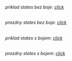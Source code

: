 ###### priklad states bez boje: [click](https://github.com/DaSt007/krouzek/blob/master/ifak/inst/inst.png)

###### prazdny states bez boje: [click](https://github.com/DaSt007/krouzek/blob/master/ifak/inst/inst3.py)



###### priklad states s bojem: [click](https://github.com/DaSt007/krouzek/blob/master/ifak/inst/inst2.png)

###### prazdny states s bojem: [click](https://github.com/DaSt007/krouzek/blob/master/ifak/inst/inst4.py)
